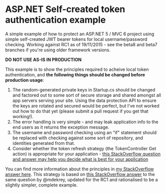 # ASP.NET Self-created token authentication example
A simple example of how to protect an ASP.NET 5 / MVC 6 project using simple self-created JWT bearer tokens for local username/password checking. Working against RC1 as of 19/11/2015 - see the beta8 and beta7 branches if you're using older framework versions.

**DO NOT USE AS-IS IN PRODUCTION**

This example is to show the principles required to acheive local token authentication, and **the following things should be changed before production usage**:

1. The random-generated private keys in Startup.cs should be changed and factored out to some sort of secure storage and shared amongst all app servers serving your site. Using the data protection API to ensure the keys are rotated and secured would be perfect, but I've not worked out how to do that yet (please submit a pull request if you get that working!).
2. The error handling is very simple - and may leak application info to the end users as it returns the exception message.
3. The username and password checking using an "if" statement should be replaced with checking against some sort of repository, and identities generated from that.
4. Consider whether the token refresh strategy (the TokenController Get action) is appropriate for your application - [this StackOverflow question and answer may help you decide what is best for your application](http://stackoverflow.com/questions/26739167/jwt-json-web-token-automatic-prolongation-of-expiration)

You can find more information about the principles in [my StackOverflow answer here](http://stackoverflow.com/a/33217122/789529). This strategy is based on [this StackOverflow answer](http://stackoverflow.com/a/29698502/789529) to the same question by @mdekrey, updated for the RC1 and rationalised to be a slightly simpler, complete example.
